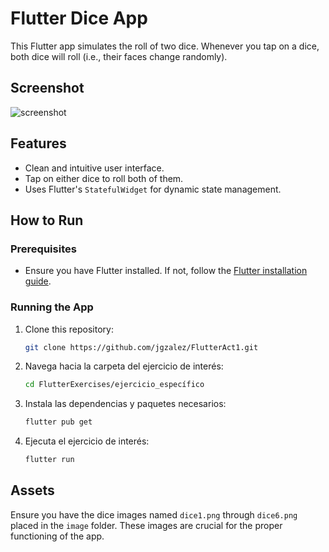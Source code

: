 # Flutter Dice App

This Flutter app simulates the roll of two dice. Whenever you tap on a dice, both dice will roll (i.e., their faces change randomly).

## Screenshot

![screenshot](https://github.com/jgzalez/FlutterExercises/blob/master/FlutterAct1/image/sc.png)

## Features

- Clean and intuitive user interface.
- Tap on either dice to roll both of them.
- Uses Flutter's `StatefulWidget` for dynamic state management.

## How to Run

### Prerequisites

- Ensure you have Flutter installed. If not, follow the [Flutter installation guide](https://flutter.dev/docs/get-started/install).

### Running the App

1. Clone this repository:
   ```bash
   git clone https://github.com/jgzalez/FlutterAct1.git

2. Navega hacia la carpeta del ejercicio de interés:
   ```bash
   cd FlutterExercises/ejercicio_específico

3. Instala las dependencias y paquetes necesarios:
    ```bash
    flutter pub get

3. Ejecuta el ejercicio de interés:
   ```bash
   flutter run

## Assets

Ensure you have the dice images named `dice1.png` through `dice6.png` placed in the `image` folder. These images are crucial for the proper functioning of the app.
